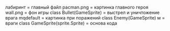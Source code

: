 лабиринт = главный файл
pacman.png = картинка главного героя
wall.png = фон игры
class Bullet(GameSprite) = выстрел и уничтожение врага
mqdefault = картинка при  поражений
class Enemy(GameSprite) м = враги
class GameSprite(sprite.Sprite) = основа кода
